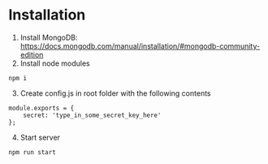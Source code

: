 # Installation
1. Install MongoDB: https://docs.mongodb.com/manual/installation/#mongodb-community-edition
2. Install node modules
```
npm i
```
3. Create config.js in root folder with the following contents
```
module.exports = {
    secret: 'type_in_some_secret_key_here'
};
```
4. Start server
```
npm run start
``` 